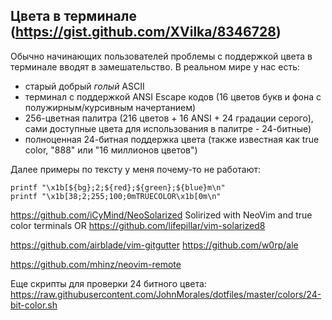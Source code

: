 ## Цвета в терминале (https://gist.github.com/XVilka/8346728)

Обычно начинающих пользователей проблемы с поддержкой цвета в терминале вводят в замешательство. В реальном мире у нас есть:

* старый добрый *голый* ASCII
* терминал с поддержкой ANSI Escape кодов (16 цветов букв и фона с полужирным/курсивным начертанием)
* 256-цветная палитра (216 цветов + 16 ANSI + 24 градации серого), сами доступные цвета для использования в палитре - 24-битные)
* полноценная 24-битная поддержка цвета (также известная как true color, "888" или "16 миллионов цветов")

Далее примеры по тексту у меня почему-то не работают:

```
printf "\x1b[${bg};2;${red};${green};${blue}m\n"
printf "\x1b[38;2;255;100;0mTRUECOLOR\x1b[0m\n"
```


https://github.com/iCyMind/NeoSolarized
Solirized with NeoVim and true color terminals
OR
https://github.com/lifepillar/vim-solarized8

https://github.com/airblade/vim-gitgutter
https://github.com/w0rp/ale





https://github.com/mhinz/neovim-remote

Еще скрипты для проверки 24 битного цвета:
https://raw.githubusercontent.com/JohnMorales/dotfiles/master/colors/24-bit-color.sh

